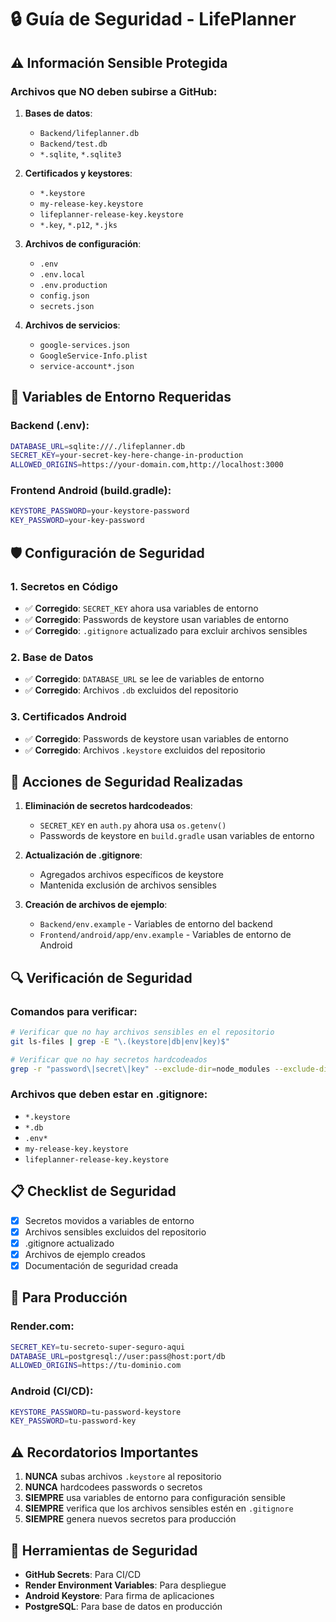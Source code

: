 # 🔒 Guía de Seguridad - LifePlanner

## ⚠️ Información Sensible Protegida

### Archivos que NO deben subirse a GitHub:

1. **Bases de datos**:
   - `Backend/lifeplanner.db`
   - `Backend/test.db`
   - `*.sqlite`, `*.sqlite3`

2. **Certificados y keystores**:
   - `*.keystore`
   - `my-release-key.keystore`
   - `lifeplanner-release-key.keystore`
   - `*.key`, `*.p12`, `*.jks`

3. **Archivos de configuración**:
   - `.env`
   - `.env.local`
   - `.env.production`
   - `config.json`
   - `secrets.json`

4. **Archivos de servicios**:
   - `google-services.json`
   - `GoogleService-Info.plist`
   - `service-account*.json`

## 🔐 Variables de Entorno Requeridas

### Backend (.env):
```bash
DATABASE_URL=sqlite:///./lifeplanner.db
SECRET_KEY=your-secret-key-here-change-in-production
ALLOWED_ORIGINS=https://your-domain.com,http://localhost:3000
```

### Frontend Android (build.gradle):
```bash
KEYSTORE_PASSWORD=your-keystore-password
KEY_PASSWORD=your-key-password
```

## 🛡️ Configuración de Seguridad

### 1. Secretos en Código
- ✅ **Corregido**: `SECRET_KEY` ahora usa variables de entorno
- ✅ **Corregido**: Passwords de keystore usan variables de entorno
- ✅ **Corregido**: `.gitignore` actualizado para excluir archivos sensibles

### 2. Base de Datos
- ✅ **Corregido**: `DATABASE_URL` se lee de variables de entorno
- ✅ **Corregido**: Archivos `.db` excluidos del repositorio

### 3. Certificados Android
- ✅ **Corregido**: Passwords de keystore usan variables de entorno
- ✅ **Corregido**: Archivos `.keystore` excluidos del repositorio

## 🚨 Acciones de Seguridad Realizadas

1. **Eliminación de secretos hardcodeados**:
   - `SECRET_KEY` en `auth.py` ahora usa `os.getenv()`
   - Passwords de keystore en `build.gradle` usan variables de entorno

2. **Actualización de .gitignore**:
   - Agregados archivos específicos de keystore
   - Mantenida exclusión de archivos sensibles

3. **Creación de archivos de ejemplo**:
   - `Backend/env.example` - Variables de entorno del backend
   - `Frontend/android/app/env.example` - Variables de entorno de Android

## 🔍 Verificación de Seguridad

### Comandos para verificar:
```bash
# Verificar que no hay archivos sensibles en el repositorio
git ls-files | grep -E "\.(keystore|db|env|key)$"

# Verificar que no hay secretos hardcodeados
grep -r "password\|secret\|key" --exclude-dir=node_modules --exclude-dir=.git .
```

### Archivos que deben estar en .gitignore:
- `*.keystore`
- `*.db`
- `.env*`
- `my-release-key.keystore`
- `lifeplanner-release-key.keystore`

## 📋 Checklist de Seguridad

- [x] Secretos movidos a variables de entorno
- [x] Archivos sensibles excluidos del repositorio
- [x] .gitignore actualizado
- [x] Archivos de ejemplo creados
- [x] Documentación de seguridad creada

## 🚀 Para Producción

### Render.com:
```bash
SECRET_KEY=tu-secreto-super-seguro-aqui
DATABASE_URL=postgresql://user:pass@host:port/db
ALLOWED_ORIGINS=https://tu-dominio.com
```

### Android (CI/CD):
```bash
KEYSTORE_PASSWORD=tu-password-keystore
KEY_PASSWORD=tu-password-key
```

## ⚠️ Recordatorios Importantes

1. **NUNCA** subas archivos `.keystore` al repositorio
2. **NUNCA** hardcodees passwords o secretos
3. **SIEMPRE** usa variables de entorno para configuración sensible
4. **SIEMPRE** verifica que los archivos sensibles estén en `.gitignore`
5. **SIEMPRE** genera nuevos secretos para producción

## 🔧 Herramientas de Seguridad

- **GitHub Secrets**: Para CI/CD
- **Render Environment Variables**: Para despliegue
- **Android Keystore**: Para firma de aplicaciones
- **PostgreSQL**: Para base de datos en producción
